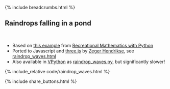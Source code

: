 {% include breadcrumbs.html %}

## Raindrops falling in a pond
<div class="header_line"><br/></div>

- Based on [this example](https://beltoforion.de/de/unterhaltungsmathematik/2d-wellengleichung.php) 
  from [Recreational Mathematics with Python](https://github.com/beltoforion/recreational_mathematics_with_python)
- Ported to Javascript and [three.js](https://threejs.org/) by [Zeger Hendrikse](https://github.com/zhendrikse/), see 
  [raindrop_waves.html](https://github.com/zhendrikse/science/blob/main/nature/code/raindrop_waves.html)
- Also available in [VPython](https://vpython.org/) as 
  [raindrop_waves.py](https://github.com/zhendrikse/science/blob/main/nature/code/raindrop_waves.py), but significantly slower!

{% include_relative code/raindrop_waves.html %}

<p style="clear: both;"></p>

{% include share_buttons.html %}